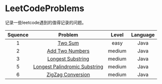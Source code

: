 # LeetCodeProblems
记录一些leetcode遇到的值得记录的问题。

| Squence | Problem  | Level  | Language  |
|:-------:|:--------:|:------:|:---------:|
|1|[Two Sum](https://github.com/Makichen/LeetCodeProblems/blob/master/JavaCode/TwoSum.java)|easy|Java|
|2|[Add Two Numbers](https://github.com/Makichen/LeetCodeProblems/blob/master/JavaCode/AddTwoNumbers.java)|medium|Java|
|3|[Longest Substring](https://github.com/Makichen/LeetCodeProblems/blob/master/JavaCode/LongestSubstring.java)|medium|Java|
|5|[Longest Palindromic Substring](https://github.com/Makichen/LeetCodeProblems/blob/master/JavaCode/LongestPalindromicSubstring.java)|medium|Java|
|6|[ZigZag Conversion](https://github.com/Makichen/LeetCodeProblems/blob/master/JavaCode/ZigZagConversion.java)|medium|Java|
